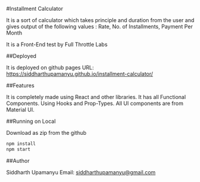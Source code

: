 #Installment Calculator

It is a sort of calculator which takes principle and duration from the user and gives output of the following values : Rate, No. of Installments, Payment Per Month

It is a Front-End test by Full Throttle Labs

##Deployed

It is deployed on github pages
URL: https://siddharthupamanyu.github.io/installment-calculator/

##Features

It is completely made using React and other libraries.
It has all Functional Components.
Using Hooks and Prop-Types.
All UI components are from Material UI.

##Running on Local

Download as zip from the github

```bash
npm install
npm start
```

##Author

Siddharth Upamanyu
Email: siddharthupamanyu@gmail.com